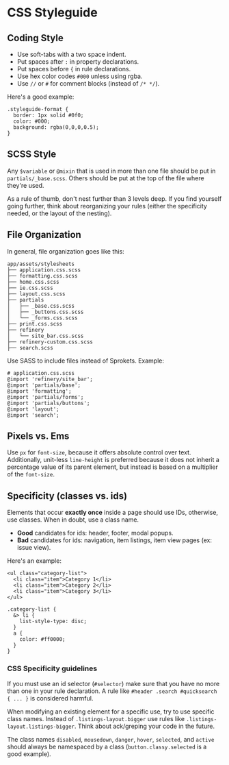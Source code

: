 # CSS Styleguide #

## Coding Style ##

* Use soft-tabs with a two space indent.
* Put spaces after `:` in property declarations.
* Put spaces before `{` in rule declarations.
* Use hex color codes `#000` unless using rgba.
* Use `//` or `#` for comment blocks (instead of `/* */`).

Here's a good example:

    .styleguide-format {
      border: 1px solid #0f0;
      color: #000;
      background: rgba(0,0,0,0.5);
    }

## SCSS Style ##

Any `$variable` or `@mixin` that is used in more than one file should be put in `partials/_base.scss`. Others should be put at the top of the file where they're used.

As a rule of thumb, don't nest further than 3 levels deep. If you find yourself going further, think about reorganizing your rules (either the specificity needed, or the layout of the nesting).

## File Organization ##

In general, file organization goes like this:

    app/assets/stylesheets
    ├── application.css.scss
    ├── formatting.css.scss
    ├── home.css.scss
    ├── ie.css.scss
    ├── layout.css.scss
    ├── partials
    │   ├── _base.css.scss
    │   ├── _buttons.css.scss
    │   └── _forms.css.scss
    ├── print.css.scss
    ├── refinery
    │   └── site_bar.css.scss
    ├── refinery-custom.css.scss
    ├── search.scss

Use SASS to include files instead of Sprokets. Example:

    # application.css.scss
    @import 'refinery/site_bar';
    @import 'partials/base';
    @import 'formatting';
    @import 'partials/forms';
    @import 'partials/buttons';
    @import 'layout';
    @import 'search';

## Pixels vs. Ems ##

Use `px` for `font-size`, because it offers absolute control over text. Additionally, unit-less `line-height` is preferred because it does not inherit a percentage value of its parent element, but instead is based on a multiplier of the `font-size`.

## Specificity (classes vs. ids) ##

Elements that occur **exactly once** inside a page should use IDs, otherwise, use classes. When in doubt, use a class name.

* **Good** candidates for ids: header, footer, modal popups.
* **Bad** candidates for ids: navigation, item listings, item view pages (ex: issue view).

Here's an example:

    <ul class="category-list">
      <li class="item">Category 1</li>
      <li class="item">Category 2</li>
      <li class="item">Category 3</li>
    </ul>

    .category-list {
      &> li {
        list-style-type: disc;
      }
      a {
        color: #ff0000;
      }
    }

### CSS Specificity guidelines

If you must use an id selector (`#selector`) make sure that you have no more than one in your rule declaration. A rule like `#header .search #quicksearch { ... }` is considered harmful.

When modifying an existing element for a specific use, try to use specific class names. Instead of `.listings-layout.bigger` use rules like `.listings-layout.listings-bigger`. Think about ack/greping your code in the future.

The class names `disabled`, `mousedown`, `danger`, `hover`, `selected`, and `active` should always be namespaced by a class (`button.classy.selected` is a good example).
